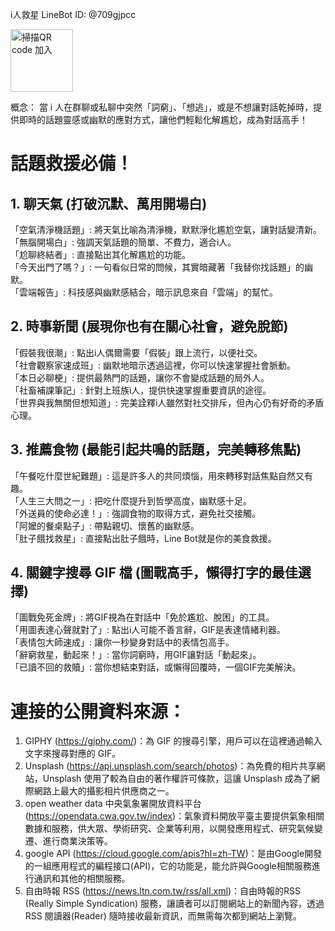 i人救星
LineBot ID: @709gjpcc 



<img src="https://github.com/user-attachments/assets/ac7ce86b-b69b-4b00-932d-0eaffb13e9ee" alt="掃描QR code 加入" style="width: 100px; height: auto;">

概念： 當 i 人在群聊或私聊中突然「詞窮」、「想逃」，或是不想讓對話乾掉時，提供即時的話題靈感或幽默的應對方式，讓他們輕鬆化解尷尬，成為對話高手！
# 話題救援必備！
## 1. 聊天氣 (打破沉默、萬用開場白)
「空氣清淨機話題」: 將天氣比喻為清淨機，默默淨化尷尬空氣，讓對話變清新。  
「無腦開場白」: 強調天氣話題的簡單、不費力，適合i人。  
「尬聊終結者」: 直接點出其化解尷尬的功能。  
「今天出門了嗎？」: 一句看似日常的問候，其實暗藏著「我替你找話題」的幽默。  
「雲端報告」: 科技感與幽默感結合，暗示訊息來自「雲端」的幫忙。  
## 2. 時事新聞 (展現你也有在關心社會，避免脫節)
「假裝我很潮」: 點出i人偶爾需要「假裝」跟上流行，以便社交。  
「社會觀察家速成班」: 幽默地暗示透過這裡，你可以快速掌握社會脈動。  
「本日必聊梗」: 提供最熱門的話題，讓你不會變成話題的局外人。  
「社畜補課筆記」: 針對上班族i人，提供快速掌握重要資訊的途徑。  
「世界與我無關但想知道」: 完美詮釋i人雖然對社交排斥，但內心仍有好奇的矛盾心理。  
## 3. 推薦食物 (最能引起共鳴的話題，完美轉移焦點)
「午餐吃什麼世紀難題」: 這是許多人的共同煩惱，用來轉移對話焦點自然又有趣。  
「人生三大問之一」: 把吃什麼提升到哲學高度，幽默感十足。  
「外送員的使命必達！」: 強調食物的取得方式，避免社交接觸。  
「阿嬤的餐桌點子」: 帶點親切、懷舊的幽默感。  
「肚子餓找救星」: 直接點出肚子餓時，Line Bot就是你的美食救援。  
## 4. 關鍵字搜尋 GIF 檔 (圖戰高手，懶得打字的最佳選擇)
「圖戰免死金牌」: 將GIF視為在對話中「免於尷尬、脫困」的工具。  
「用圖表達心聲就對了」: 點出i人可能不善言辭，GIF是表達情緒利器。  
「表情包大師速成」: 讓你一秒變身對話中的表情包高手。  
「辭窮救星，動起來！」: 當你詞窮時，用GIF讓對話「動起來」。  
「已讀不回的救贖」: 當你想結束對話，或懶得回覆時，一個GIF完美解決。  

# 連接的公開資料來源：
1. GIPHY (https://giphy.com/)：為 GIF 的搜尋引擎，用戶可以在這裡通過輸入文字來搜尋對應的 GIF。
2. Unsplash (https://api.unsplash.com/search/photos)：為免費的相片共享網站，Unsplash 使用了較為自由的著作權許可條款，這讓 Unsplash 成為了網際網路上最大的攝影相片供應商之一。
3. open weather data 中央氣象署開放資料平台 (https://opendata.cwa.gov.tw/index)：氣象資料開放平臺主要提供氣象相關數據和服務，供大眾、學術研究、企業等利用，以開發應用程式、研究氣候變遷、進行商業決策等。
4. google API (https://cloud.google.com/apis?hl=zh-TW)：是由Google開發的一組應用程式的編程接口(API)，它的功能是，能允許與Google相關服務進行通訊和其他的相關服務。
5. 自由時報 RSS (https://news.ltn.com.tw/rss/all.xml)：自由時報的RSS (Really Simple Syndication) 服務，讓讀者可以訂閱網站上的新聞內容，透過RSS 閱讀器(Reader) 隨時接收最新資訊，而無需每次都到網站上瀏覽。 
